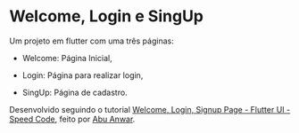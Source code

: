 # Welcome, Login e SingUp

Um projeto em flutter com uma três páginas:

- Welcome: Página Inicial,

- Login: Página para realizar login,

- SingUp: Página de cadastro.


Desenvolvido seguindo o tutorial
[Welcome, Login, Signup Page - Flutter UI - Speed Code](https://www.youtube.com/watch?v=ExKYjqgswJg), feito por [Abu Anwar](https://github.com/abuanwar072).
